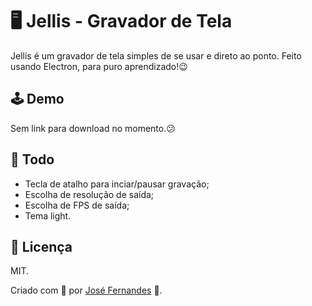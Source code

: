 # 🖥 Jellis - Gravador de Tela
Jellis é um gravador de tela simples de se usar e direto ao ponto. Feito usando Electron, para puro aprendizado!😉


## 🕹 Demo
Sem link para download no momento.😕


## 📝 Todo
* Tecla de atalho para inciar/pausar gravação;
* Escolha de resolução de saída;
* Escolha de FPS de saída;
* Tema light.


## 📜 Licença
MIT.


Criado com 💜 por [José Fernandes](https://github.com/devJoseVitor/) 🚀.
